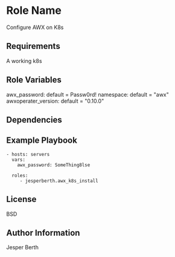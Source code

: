 Role Name
=========

Configure AWX on K8s

Requirements
------------

A working k8s

Role Variables
--------------

awx_password: default = Passw0rd!
namespace: default = "awx"
awxoperater_version: default = "0.10.0"

Dependencies
------------

Example Playbook
----------------

    - hosts: servers
      vars:
        awx_password: SomeThing8lse

      roles:
         - jesperberth.awx_k8s_install

License
-------

BSD

Author Information
------------------

Jesper Berth
